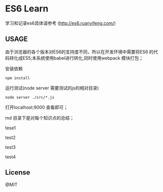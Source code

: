 # ES6 Learn

学习和记录es6具体请参考 (http://es6.ruanyifeng.com/)

## USAGE

由于浏览器的各个版本对ES6的支持度不同，所以在开发环境中需要将ES6 的代码转化成ES5;本系统使用babel进行转化,同时使用webpack 模块打包；

安装依赖
```
npm install
```
运行测试(node server 需要测试的js的相对目录)
```
node server ./src/*.js
```
打开localhost:9000 查看即可；

md 目录下是对每个知识点的总结；

tese1

test2

test3

test4

## License
@MIT
